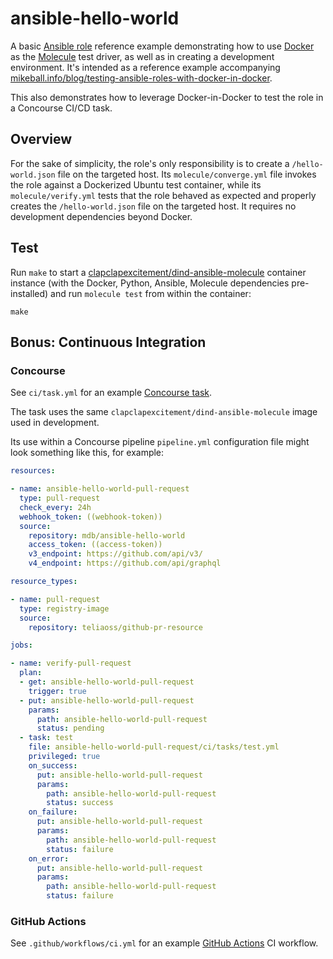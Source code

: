 # ansible-hello-world

A basic [Ansible role](https://docs.ansible.com/ansible/latest/user_guide/playbooks_reuse_roles.html) reference example demonstrating how to use [Docker](https://docker.io) as the [Molecule](https://molecule.readthedocs.io/en/latest/) test driver, as well as in creating a development environment. It's intended as a reference example accompanying [mikeball.info/blog/testing-ansible-roles-with-docker-in-docker](http://www.mikeball.info/blog/testing-ansible-roles-with-docker-in-docker/).

This also demonstrates how to leverage Docker-in-Docker to test the role in a Concourse CI/CD task.

## Overview

For the sake of simplicity, the role's only responsibility is to create a `/hello-world.json` file on the targeted host. Its `molecule/converge.yml` file invokes the role against a Dockerized Ubuntu test container, while its `molecule/verify.yml` tests that the role behaved as expected and properly creates the `/hello-world.json` file on the targeted host. It requires no development dependencies beyond Docker.

## Test

Run `make` to start a [clapclapexcitement/dind-ansible-molecule](https://hub.docker.com/r/clapclapexcitement/dind-ansible-molecule/) container instance (with the Docker, Python, Ansible, Molecule dependencies pre-installed) and run `molecule test` from within the container:

```
make
```

## Bonus: Continuous Integration

### Concourse

See `ci/task.yml` for an example [Concourse task](https://concourse-ci.org/tasks.html).

The task uses the same `clapclapexcitement/dind-ansible-molecule` image used in development.

Its use within a Concourse pipeline `pipeline.yml` configuration file might look something like this, for example:

```yaml
resources:

- name: ansible-hello-world-pull-request
  type: pull-request
  check_every: 24h
  webhook_token: ((webhook-token))
  source:
    repository: mdb/ansible-hello-world
    access_token: ((access-token))
    v3_endpoint: https://github.com/api/v3/
    v4_endpoint: https://github.com/api/graphql

resource_types:

- name: pull-request
  type: registry-image
  source:
    repository: teliaoss/github-pr-resource

jobs:

- name: verify-pull-request
  plan:
  - get: ansible-hello-world-pull-request
    trigger: true
  - put: ansible-hello-world-pull-request
    params:
      path: ansible-hello-world-pull-request
      status: pending
  - task: test
    file: ansible-hello-world-pull-request/ci/tasks/test.yml
    privileged: true
    on_success:
      put: ansible-hello-world-pull-request
      params:
        path: ansible-hello-world-pull-request
        status: success
    on_failure:
      put: ansible-hello-world-pull-request
      params:
        path: ansible-hello-world-pull-request
        status: failure
    on_error:
      put: ansible-hello-world-pull-request
      params:
        path: ansible-hello-world-pull-request
        status: failure
```

### GitHub Actions

See `.github/workflows/ci.yml` for an example [GitHub Actions](https://github.com/features/actions) CI workflow.

